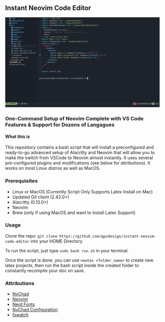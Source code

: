 ## Instant Neovim Code Editor
![example](https://github.com/qpxdesign/instant-neovim-code-editor/blob/main/images/demo.png?raw=true)

### One-Command Setup of Neovim Complete with VS Code Features & Support for Dozens of Langagues

#### What this is
This repository contains a bash script that will install a preconfigured and ready-to-go advanced setup of Alacritty and Neovim that will allow you to make the switch from VSCode to Neovim almost instantly. It uses several pre-configured plugins and modifications (see below for attributions). It works on most Linux distros as well as MacOS.

### Prerequisites
- Linux or MacOS (Currently Script Only Supports Latex Install on Mac)
- Updated Git client (2.42.0+)
- Alacritty (0.13.0+)
- Neovim
- Brew (only if using MacOS and want to install Latex Support)

### Usage
Clone the repo: `git clone https://github.com/qpxdesign/instant-neovim-code-editor` into your HOME Directory

To run the script, just type `sudo bash run.sh` in your terminal.

Once the script is done, you can use `newtex <folder_name>` to create new latex projects, then run the bash script inside the created folder to constantly recomplie your doc on save.

### Attributions
- [NvChad](https://nvchad.com/)
- [Neovim](https://neovim.io/)
- [Nerd Fonts](https://www.nerdfonts.com/)
- [NvChad Configuration](https://github.com/dreamsofcode-io/neovim-nodejs)
- [fswatch](https://github.com/emcrisostomo/fswatch)
